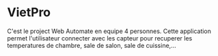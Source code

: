 # VietPro
C'est le project Web Automate en equipe 4 personnes.
Cette application permet l'utilisateur connecter avec les capteur pour recuperer les temperatures de chambre, sale de salon, sale de cuissine,...
